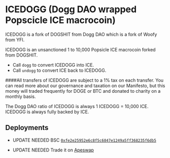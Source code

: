 # ICEDOGG (Dogg DAO wrapped Popscicle ICE macrocoin)

ICEDOGG is a fork of DOGSHIT from Dogg DAO which is a fork of Woofy from YFI.

ICEDOGG is an unsanctioned 1 to 10,000 Popsicle ICE macrocoin forked from DOGSHIT.  

- Call `dogg` to convert ICEDOGG into ICE.
- Call `undogg` to convert ICE back to ICEDOGG.

####All transfers of ICEDOGG are subject to a 1% tax on each transfer.
You can read more about our governance and taxation on our Manifesto, but this money will traded frequently for DOGE or BTC and donated to charity on a monthly basis.

The Dogg DAO ratio of ICEDOGG is always 1 ICEDOGG = 10,000 ICE. ICEDOGG is always fully backed by ICE.

## Deployments

- UPDATE NEEDED BSC [`0xfe2e25952e6c8f5c6847e1249a5ff368235f6db5`](https://bscscan.com/token/0xfe2e25952e6c8f5c6847e1249a5ff368235f6db5)

- UPDATE NEEDED Trade it on [Apeswap](https://info.apeswap.finance/pair/0x7f24df1a718af253105b6fce1287bf8839588524)
